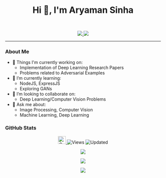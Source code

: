 <h1 align="center">Hi 👋, I'm Aryaman Sinha</h1>
<br>
<p align="center">
   <a href="https://www.linkedin.com/in/as791/">
  <img src="https://img.shields.io/badge/Aryaman Sinha-informational?style=for-the-badge&labelColor=black&logo=linkedin&logoColor=0077b5&&color=0077b5">
  </a>
   <a href="mailto:as79@iitbbs.ac.in">
  <img src="https://img.shields.io/badge/Gmail-as79@iitbbs.ac.in-informational?style=for-the-badge&labelColor=black&logoColor=d14836&logo=gmail&color=d14836"/>
  </a>
</p>

---

### About Me
- 🔭 Things I'm currently working on:
   - Implementation of Deep Learning Research Papers
   - Problems related to Adversarial Examples
- 🌱 I’m currently learning:
   - NodeJS, ExpressJS
   - Exploring GANs
- 👯 I’m looking to collaborate on:
   - Deep Learning/Computer Vision Problems
- 💬 Ask me about:
   - Image Processing, Computer Vision
   - Machine Learning, Deep Learning
   
### GitHub Stats
<p align="center">
   <a href="https://img.shields.io/github/followers/as791?label=Follow&style=social">
      <img alt="Coverage" src="https://img.shields.io/github/followers/as791?label=Follow&style=social" height="25">
   </a>
   <img alt="Views" src="https://komarev.com/ghpvc/?username=as791&style=flat&labelColor=black&logo=github&label=PROFILE+VIEWS&color=29bf12">
   <img alt="Updated" src="https://img.shields.io/github/last-commit/as791/as791?logo=markdown&label=LAST+UPDATE&color=29bf12&style=flat">
 
</p>
<p align="center"> <img src="https://github-readme-stats.vercel.app/api?username=as791&count_private=true&show_icons=true&count_private=true"/> </p>
<p align="center"> <img src="https://github-readme-stats.vercel.app/api/top-langs/?username=as791&layout=compact&count_private=true" /> </p>	
<p align="center"> <img src="https://github-profile-trophy.vercel.app/?username=as791" /> </p>
